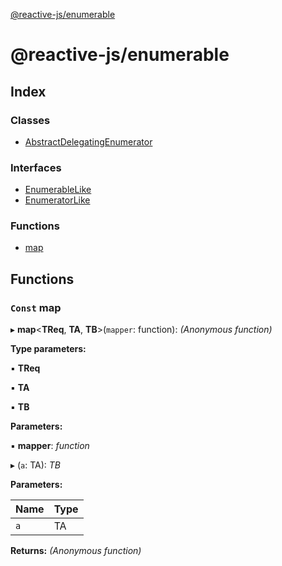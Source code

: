[@reactive-js/enumerable](README.md)

# @reactive-js/enumerable

## Index

### Classes

* [AbstractDelegatingEnumerator](classes/abstractdelegatingenumerator.md)

### Interfaces

* [EnumerableLike](interfaces/enumerablelike.md)
* [EnumeratorLike](interfaces/enumeratorlike.md)

### Functions

* [map](README.md#const-map)

## Functions

### `Const` map

▸ **map**<**TReq**, **TA**, **TB**>(`mapper`: function): *(Anonymous function)*

**Type parameters:**

▪ **TReq**

▪ **TA**

▪ **TB**

**Parameters:**

▪ **mapper**: *function*

▸ (`a`: TA): *TB*

**Parameters:**

Name | Type |
------ | ------ |
`a` | TA |

**Returns:** *(Anonymous function)*
